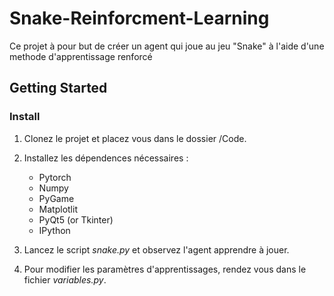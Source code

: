 # Snake-Reinforcment-Learning

Ce projet à pour but de créer un agent qui joue au jeu "Snake" à l'aide d'une methode d'apprentissage renforcé

## Getting Started

### Install

1. Clonez le projet et placez vous dans le dossier /Code.
2. Installez les dépendences nécessaires :
	- Pytorch
	- Numpy
	- PyGame
	- Matplotlit
	- PyQt5 (or Tkinter)
	- IPython

3. Lancez le script *snake.py* et observez l'agent apprendre à jouer.
4. Pour modifier les paramètres d'apprentissages, rendez vous dans le fichier *variables.py*.